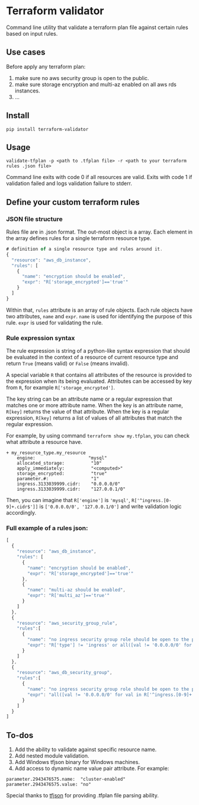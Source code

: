 # Terraform validator
Command line utility that validate a terraform plan file against certain rules based on input rules.

## Use cases
Before apply any terraform plan:

1. make sure no aws security group is open to the public.
2. make sure storage encryption and multi-az enabled on all aws rds instances. 
3. ... 

## Install
```
pip install terraform-validator
```

## Usage
```
validate-tfplan -p <path to .tfplan file> -r <path to your terraform rules .json file>
```
Command line exits with code 0 if all resources are valid. Exits with code 1 if validation failed
and logs validation failure to stderr.

## Define your custom terraform rules
### JSON file structure
Rules file are in .json format. The out-most object is a array.
Each element in the array defines rules for a single terraform resource type. 
```javascript
# definition of a single resource type and rules around it.
{
  "resource": "aws_db_instance",
  "rules": [
    {
      "name": "encryption should be enabled",
      "expr": "R['storage_encrypted']=='true'"
    }
  ]
}
```
Within that, ```rules``` attribute is an array of rule objects.
Each rule objects have two attributes, ```name``` and ```expr```. 
```name``` is used for identifying the purpose of this rule. 
```expr``` is used for validating the rule.

### Rule expression syntax
The rule expression is string of a python-like syntax expression that should be evaluated in the context of a resource of
 current resource type and return ```True``` (means valid) or ```False``` (means invalid).
 
A special variable ```R``` that contains all attributes of the resource is provided to the expression when its being evaluated.
Attributes can be accessed by key from ```R```, for example ```R['storage_encrypted']```.

The key string can be an attribute name or a regular expression that matches one or more attribute name. 
When the key is an attribute name, ```R[key]``` returns the value of that attribute. 
When the key is a regular expression, ```R[key]``` returns a list of values of all attributes that
match the regular expression.

For example, by using command ```terraform show my.tfplan```, you can check what attribute a resource have.
```
+ my_resource_type.my_resource
    engine:                    "mysql"
    allocated_storage:          "10"
    apply_immediately:          "<computed>"
    storage_encrypted:          "true"
    parameter.#:                "1"
    ingress.3133039999.cidr:    "0.0.0.0/0"
    ingress.3133039999.cidr:    "127.0.0.1/0"
```
Then, you can imagine that ```R['engine']``` is ```'mysql'```, ```R['^ingress.[0-9]+.cidr$']]``` is ```['0.0.0.0/0', '127.0.0.1/0']```
and write validation logic accordingly.

### Full example of a rules json:
```javascript
[
  {
    "resource": "aws_db_instance",
    "rules": [
      {
        "name": "encryption should be enabled",
        "expr": "R['storage_encrypted']=='true'"
      },
      {
        "name": "multi-az should be enabled",
        "expr": "R['multi_az']=='true'"
      }
    ]
  },
  {
    "resource": "aws_security_group_rule",
    "rules":[
      {
        "name": "no ingress security group role should be open to the public",
        "expr": "R['type'] != 'ingress' or all([val != '0.0.0.0/0' for val in R['^cidr_blocks.[0-9]+$']])"
      }
    ]
  },
  {
    "resource": "aws_db_security_group",
    "rules":[
      {
        "name": "no ingress security group role should be open to the public",
        "expr": "all([val != '0.0.0.0/0' for val in R['^ingress.[0-9]+.cidr$']])"
      }
    ]
  }
]
```

## To-dos
1. Add the ability to validate against specific resource name.
2. Add nested module validation.
3. Add Windows tfjson binary for Windows machines.
4. Add access to dynamic name value pair attribute. For example:
```
parameter.2943476575.name:  "cluster-enabled"
parameter.2943476575.value: "no"
```

Special thanks to [tfjson](https://github.com/palantir/tfjson) for providing .tfplan file parsing ability.